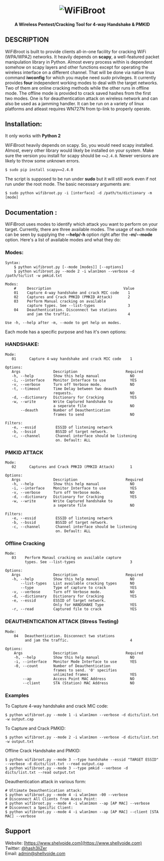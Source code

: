 <h1 align="center"> 
    <img src="https://user-images.githubusercontent.com/29171692/80923734-0a498f00-8da3-11ea-94b4-1f67800a2c04.png" alt="WiFiBroot" />    
</h1>
<h4 align="center">A Wireless Pentest/Cracking Tool for 4-way Handshake & PMKID</h4> 

## DESCRIPTION
WiFiBroot is built to provide clients all-in-one facility for cracking WiFi (WPA/WPA2) networks. It heavily depends on **scapy**, a well-featured packet manipulation library in Python. Almost every process within is dependent somehow on scapy layers and other functions except for operating the wireless interface on a different channel. That will be done via native linux command **iwconfig** for which you maybe need *sudo* privileges. It currently provides **four** independent working modes to deal with the target networks. Two of them are online cracking methods while the other runs in offline mode. The offline mode is provided to crack saved hashes from the first two modes. One is for deauthentication attack on wireless network and can also be used as a jamming handler. It can be run on a variety of linux platforms and atleast requires WN727N from tp-link to properly operate. 

## Installation: 

It only works with **Python 2**

WiFiBroot heavily depends on scapy. So, you would need scapy installed. Almost, every other library would likely be installed on your system. Make sure the version you install for scapy should be `<=2.4.0`. Newer versions are likely to throw some unknown errors.

```
$ sudo pip install scapy==2.4.0
```
The script is supposed to be run under **sudo** but it will still work even if not run under the root mode. The basic necessary arguments are: 

```
$ sudo python wifibroot.py -i [interface] -d /path/to/dictionary -m [mode]
``` 

## Documentation : ##

WiFiBroot uses modes to identify which attack you want to perform on your target. Currently, there are three available modes. The usage of each mode can be seen by supplying the **--help/-h** option right after the **-m/--mode** option. Here's a list of available modes and what they do: 

### Modes:
```
Syntax:
    $ python wifibroot.py [--mode [modes]] [--options]
    $ python wifibroot.py --mode 2 -i wlan1mon --verbose -d /path/to/list -w pmkid.txt

Modes:
    #     Description                                 Value
    01    Capture 4-way handshake and crack MIC code    1
    02    Captures and Crack PMKID (PMKID Attack)       2
    03    Perform Manual cracking on available
          capture types. See --list-types               3
    04    Deauthentication. Disconnect two stations
          and jam the traffic.                          4

Use -h, --help after -m, --mode to get help on modes. 
```
Each mode has a specific purpose and has it's own options: 
### HANDSHAKE: 
```
Mode: 
   01      Capture 4-way handshake and crack MIC code    1

Options:
   Args               Description                      Required
   -h, --help         Show this help manual              NO
   -i, --interface    Monitor Interface to use           YES
   -v, --verbose      Turn off Verbose mode.             NO
   -t, --timeout      Time Delay between two deauth
                      requests.                          NO
   -d, --dictionary   Dictionary for Cracking            YES
   -w, --write        Write Captured handshake to
                      a seperate file                    NO
       --deauth       Number of Deauthentication
                      frames to send                     NO 

Filters: 
   -e, --essid         ESSID of listening network
   -b, --bssid         BSSID of target network.
   -c, --channel       Channel interface should be listening
                       on. Default: ALL
```
### PMKID ATTACK
```
Mode: 
   02      Captures and Crack PMKID (PMKID Attack)       1

Options:
   Args               Description                      Required
   -h, --help         Show this help manual              NO
   -i, --interface    Monitor Interface to use           YES
   -v, --verbose      Turn off Verbose mode.             NO
   -d, --dictionary   Dictionary for Cracking            YES
   -w, --write        Write Captured handshake to
                      a seperate file                    NO

Filters: 
   -e, --essid         ESSID of listening network
   -b, --bssid         BSSID of target network.
   -c, --channel       Channel interface should be listening
                       on. Default: ALL
```
### Offline Cracking
```
Mode: 
   03    Perform Manaul cracking on available capture
         types. See --list-types                         3

Options:
   Args               Description                      Required 
   -h, --help         Show this help manual              NO
       --list-types   List available cracking types      NO
       --type         Type of capture to crack           YES
   -v, --verbose      Turn off Verbose mode.             NO
   -d, --dictionary   Dictionary for Cracking            YES
   -e, --essid        ESSID of target network. 
                      Only for HANDSHAKE Type            YES
   -r, --read         Captured file to crack             YES
```
### DEAUTHENTICATION ATTACK (Stress Testing)
```
Mode:
    04   Deauthentication. Disconnect two stations
         and jam the traffic.                            4

Options:
    Args              Description                      Required
    -h, --help        Show this help manual              NO
    -i, --interface   Monitor Mode Interface to use      YES
    -0, --count       Number of Deauthentication
                      frames to send. '0' specifies
                      unlimited frames                   YES
        --ap          Access Point MAC Address           NO
        --client      STA (Station) MAC Address          NO
```
### Examples

To Capture 4-way handshake and crack MIC code: 
```
$ python wifibroot.py --mode 1 -i wlan1mon --verbose -d dicts/list.txt -w output.cap 
```
To Capture and Crack PMKID:
```
$ python wifibroot.py --mode 2 -i wlan1mon --verbose -d dicts/list.txt -w output.txt
```
Offline Crack Handshake and PMKID:
```
$ python wifibroot.py --mode 3 --type handshake --essid "TARGET ESSID" --verbose -d dicts/list.txt --read output.cap
$ python wifibroot.py --mode 3 --type pmkid --verbose -d dicts/list.txt --read output.txt
```
Deauthentication attack in various form: 
```
# Ultimate Deauthentication attack: 
$ python wifibroot.py --mode 4 -i wlan1mon -00 --verbose
# Disconnect All Clients from Acess Point:
$ python wifibroot.py --mode 4 -i wlan1mon --ap [AP MAC] --verbose
# Disconnect a Specific Client: 
$ python wifibroot.py --mode 4 -i wlan1mon --ap [AP MAC] --client [STA MAC] --verbose
```

## Support ##

Website: [https://www.shelvoide.com](https://www.shellvoide.com)<br>
Twitter: [@hash3liZer](https://twitter.com/hash3liZer)<br>
Email: [admin@shellvoide.com](mailto://admin@shellvoide.com)
